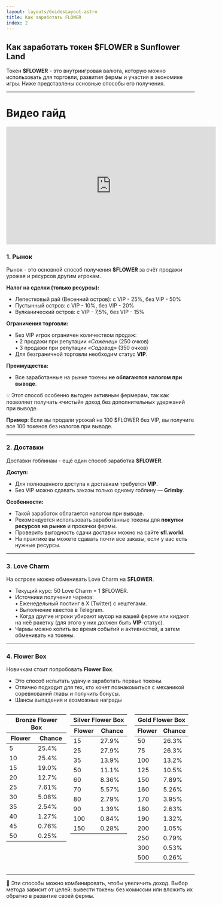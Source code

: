 ```yaml
---
layout: layouts/GuidesLayout.astro
title: Как заработать FLOWER
index: 2
---
```




## Как заработать токен $**FLOWER** в Sunflower Land

Токен **$FLOWER** - это внутриигровая валюта, которую можно использовать для торговли, развития фермы и участия в экономике игры. Ниже представлены основные способы его получения.
 
---
# Видео гайд 
<div style="text-align: center;">
  <iframe width="560" height="315" src="https://www.youtube.com/embed/FSH8unUGeT4" frameborder="0" allowfullscreen></iframe>
</div>



### 1. Рынок

Рынок - это основной способ получения **$FLOWER** за счёт продажи урожая и ресурсов другим игрокам.

**Налог на сделки (только ресурсы):**

- Лепестковый рай (Весенний остров): с VIP - 25%, без VIP - 50%
- Пустынный остров: с VIP - 10%, без VIP - 20%
- Вулканический остров: с VIP - 7,5%, без VIP - 15%

**Ограничения торговли:**

- Без VIP игрок ограничен количеством продаж:\
  • 2 продажи при репутации *«Саженец»* (250 очков)\
  • 3 продажи при репутации *«Садовод»* (350 очков)
- Для безграничной торговли необходим статус **VIP**.

**Преимущества:**

- Все заработанные на рынке токены **не облагаются налогом при выводе**.

💡 Этот способ особенно выгоден активным фермерам, так как позволяет получать «чистый» доход без дополнительных удержаний при выводе.

**Пример**: Если вы продали урожай на 100 $FLOWER без VIP, вы получите все 100 токенов без налогов при выводе.

---

### 2. Доставки

Доставки гоблинам - ещё один способ заработка **$FLOWER**.

**Доступ:**

- Для полноценного доступа к доставкам требуется **VIP**.
- Без VIP можно сдавать заказы только одному гоблину — **Grimby**.

**Особенности:**

- Такой заработок облагается налогом при выводе.
- Рекомендуется использовать заработанные токены для **покупки ресурсов на рынке** и прокачки фермы.
- Проверить выгодность сдачи доставки можно на сайте **sfl.world**.
- На практике вы можете сдавать почти все заказы, если у вас есть нужные ресурсы.

---

### 3. Love Charm

На острове можно обменивать Love Charm на $**FLOWER**.

- Текущий курс: 50 Love Charm = 1 $FLOWER.
- Источники получения чармов:  
  • Еженедельный постинг в X (Twitter) с хештегами.  
  • Выполнение квестов в Telegram.  
  • Когда другие игроки убирают мусор на вашей ферме или кидают на неё ракетку (для этого у них должен быть **VIP**-статус).  
- Чармы можно копить во время событий и активностей, а затем обменивать на токены.

---

### 4. Flower Box

Новичкам стоит попробовать **Flower Box**.

- Это способ испытать удачу и заработать первые токены.
- Отлично подходит для тех, кто хочет познакомиться с механикой соревнований главы и получить бонусы.
- Шансы выпадения и возможные награды 
<div style="display: flex; gap: 10px;">

<table>
<thead>
<tr><th colspan="2">Bronze Flower Box</th></tr>
<tr><th>Flower</th><th>Chance</th></tr>
</thead>
<tbody>
<tr><td>5</td><td>25.4%</td></tr>
<tr><td>10</td><td>25.4%</td></tr>
<tr><td>15</td><td>19.0%</td></tr>
<tr><td>20</td><td>12.7%</td></tr>
<tr><td>25</td><td>7.61%</td></tr>
<tr><td>30</td><td>5.08%</td></tr>
<tr><td>35</td><td>2.54%</td></tr>
<tr><td>40</td><td>1.27%</td></tr>
<tr><td>45</td><td>0.76%</td></tr>
<tr><td>50</td><td>0.25%</td></tr>
</tbody>
</table>

<table>
<thead>
<tr><th colspan="2">Silver Flower Box</th></tr>
<tr><th>Flower</th><th>Chance</th></tr>
</thead>
<tbody>
<tr><td>15</td><td>27.9%</td></tr>
<tr><td>25</td><td>27.9%</td></tr>
<tr><td>35</td><td>13.9%</td></tr>
<tr><td>50</td><td>11.1%</td></tr>
<tr><td>60</td><td>8.36%</td></tr>
<tr><td>70</td><td>5.57%</td></tr>
<tr><td>80</td><td>2.79%</td></tr>
<tr><td>90</td><td>1.39%</td></tr>
<tr><td>100</td><td>0.84%</td></tr>
<tr><td>150</td><td>0.28%</td></tr>
</tbody>
</table>

<table>
<thead>
<tr><th colspan="2">Gold Flower Box</th></tr>
<tr><th>Flower</th><th>Chance</th></tr>
</thead>
<tbody>
<tr><td>50</td><td>26.3%</td></tr>
<tr><td>75</td><td>26.3%</td></tr>
<tr><td>100</td><td>13.2%</td></tr>
<tr><td>125</td><td>10.5%</td></tr>
<tr><td>150</td><td>7.89%</td></tr>
<tr><td>160</td><td>5.26%</td></tr>
<tr><td>170</td><td>3.95%</td></tr>
<tr><td>180</td><td>2.63%</td></tr>
<tr><td>190</td><td>1.32%</td></tr>
<tr><td>200</td><td>1.05%</td></tr>
<tr><td>250</td><td>0.79%</td></tr>
<tr><td>300</td><td>0.53%</td></tr>
<tr><td>500</td><td>0.26%</td></tr>
</tbody>
</table>

</div>


---

📌 Эти способы можно комбинировать, чтобы увеличить доход. Выбор метода зависит от целей: вывести токены без комиссии или вложить их обратно в развитие своей фермы.

